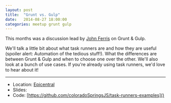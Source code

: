 ```yaml
---
layout: post
title:  "Grunt vs. Gulp"
date:   2014-08-27 18:00:00
categories: meetup grunt gulp
---
```


This months was a discussion lead by [John Ferris](http://www.meetup.com/coloradospringsjs/members/6504248/) on Grunt & Gulp. 

We'll talk a little bit about what task runners are and how they are useful (spoiler alert: Automation of the tedious stuff!).  What the differences are between Grunt & Gulp and when to choose one over the other. We'll also look at a bunch of use cases.  If you're already using task runners, we'd love to hear about it!

---
* Location: [Epicentral](http://maps.google.com/maps?f=q&hl=en&q=415+North+Tejon%2C+Colorado+Springs%2C+CO%2C+us)
* Slides: 
* Code: [https://github.com/coloradoSpringsJS/task-runners-examples]()